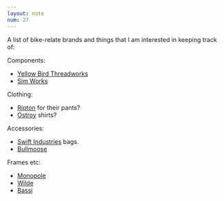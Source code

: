 ```yaml
---
layout: note
num: 27
---
```


A list of bike-relate brands and things that I am interested in keeping track of: 

Components: 

* [Yellow Bird Threadworks](https://www.yellowbirdthreadworks.com/)
* [Sim Works](https://www.sim.works/)

Clothing: 

* [Ripton](riptonco.com) for their pants? 
* [Ostroy](https://www.ostroy.com/) shirts? 

Accessories: 

* [Swift Industries](https://builtbyswift.com/) bags. 
* [Bullmoose](https://bullmoosesoftgoods.com/)

Frames etc: 

* [Monopole](https://monopole.cc/en)
* [Wilde](https://www.wildebikes.com/)
* [Bassi](https://www.clcycle.ca/)